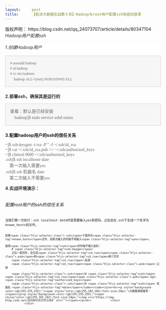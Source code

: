 ```yaml
---
layout:     post
title:      【若泽大数据实战第十天】Hadoop与root用户配置ssh免密码登录
---
```

<div id="article_content" class="article_content clearfix csdn-tracking-statistics" data-pid="blog" data-mod="popu_307" data-dsm="post">
								<div class="article-copyright">
					版权声明：					https://blog.csdn.net/qq_24073707/article/details/80347104				</div>
								            <link rel="stylesheet" href="https://csdnimg.cn/release/phoenix/template/css/ck_htmledit_views-f76675cdea.css">
						<div class="htmledit_views" id="content_views">
                <h6 style="font-family:'-apple-system', 'SF UI Text', Arial, 'PingFang SC', 'Hiragino Sans GB', 'Microsoft YaHei', 'WenQuanYi Micro Hei', sans-serif;line-height:1.7;color:rgb(47,47,47);margin-top:0px;margin-bottom:15px;background-color:rgb(255,255,255);">Hadoop用户配置ssh</h6><h6 style="font-family:'-apple-system', 'SF UI Text', Arial, 'PingFang SC', 'Hiragino Sans GB', 'Microsoft YaHei', 'WenQuanYi Micro Hei', sans-serif;line-height:1.7;color:rgb(47,47,47);margin-top:0px;margin-bottom:15px;background-color:rgb(255,255,255);">1.创建Hadoop用户</h6><p><span style="background-color:rgb(255,255,255);"></span></p><pre class="hljs bash" style="font-size:13px;padding:15px;margin-bottom:20px;line-height:1.42857;background-color:rgb(246,246,246);border:1px solid rgb(204,204,204);"><code class="bash" style="font-size:12px;background-color:transparent;border:none;"><span style="font-family:Verdana;color:#666666;"><span class="hljs-comment"># useradd hadoop</span>
<span class="hljs-comment"># id hadoop</span>
<span class="hljs-comment"># vi /etc/sudoers</span>
    hadoop ALL=(root) NOPASSWD:ALL</span></code></pre><p><span style="color:rgb(47,47,47);font-family:'-apple-system', 'SF UI Text', Arial, 'PingFang SC', 'Hiragino Sans GB', 'Microsoft YaHei', 'WenQuanYi Micro Hei', sans-serif;background-color:rgb(255,255,255);"><strong>2.<span style="color:rgb(47,47,47);font-family:'-apple-system', 'SF UI Text', Arial, 'PingFang SC', 'Hiragino Sans GB', 'Microsoft YaHei', 'WenQuanYi Micro Hei', sans-serif;background-color:rgb(255,255,255);"><strong>部署ssh，确保其是运行的</strong></span></strong></span><br></p><p><span style="background-color:rgb(255,255,255);"><span style="background-color:rgb(255,255,255);"></span></span></p><pre class="hljs undefined" style="padding:15px;margin-bottom:20px;line-height:1.42857;background-color:rgb(246,246,246);border:1px solid rgb(204,204,204);"><code style="background-color:transparent;border:none;"><span style="font-family:Verdana;font-size:14px;color:#666666;">查看：默认是已经安装
    hadoop]$ sudo service sshd status</span></code></pre><p><span style="font-weight:bold;">3.配置hadoop用户的ssh的信任关系</span></p><div><div><pre><code class="language-ruby"><code class="ruby"><span style="font-family:Verdana;font-size:14px;color:#666666;">~]$ ssh-keygen -t rsa -P <span class="hljs-string">''</span> -f ~<span class="hljs-regexp">/.ssh/id</span>_rsa
~]$ cat ~<span class="hljs-regexp">/.ssh/id</span>_rsa.pub <span class="hljs-meta">&gt;&gt; </span>~<span class="hljs-regexp">/.ssh/authorized</span>_keys
~]$ chmod <span class="hljs-number">0600</span> ~<span class="hljs-regexp">/.ssh/authorized</span>_keys
.ssh]$ ssh localhoste date
    第一次输入需要yes
.ssh]$ ssh 机器名 date
    第二次输入不需要yes</span></code></code></pre></div></div><p><span style="color:rgb(47,47,47);font-family:'-apple-system', 'SF UI Text', Arial, 'PingFang SC', 'Hiragino Sans GB', 'Microsoft YaHei', 'WenQuanYi Micro Hei', sans-serif;background-color:rgb(255,255,255);"><strong><span style="color:rgb(47,47,47);font-family:'-apple-system', 'SF UI Text', Arial, 'PingFang SC', 'Hiragino Sans GB', 'Microsoft YaHei', 'WenQuanYi Micro Hei', sans-serif;background-color:rgb(255,255,255);"><strong><span style="color:rgb(47,47,47);font-family:'-apple-system', 'SF UI Text', Arial, 'PingFang SC', 'Hiragino Sans GB', 'Microsoft YaHei', 'WenQuanYi Micro Hei', sans-serif;background-color:rgb(255,255,255);"><strong>4.实战环境演示：</strong></span><br></strong></span></strong></span></p><p><span style="color:rgb(47,47,47);font-family:'-apple-system', 'SF UI Text', Arial, 'PingFang SC', 'Hiragino Sans GB', 'Microsoft YaHei', 'WenQuanYi Micro Hei', sans-serif;background-color:rgb(255,255,255);"><strong><span style="color:rgb(47,47,47);font-family:'-apple-system', 'SF UI Text', Arial, 'PingFang SC', 'Hiragino Sans GB', 'Microsoft YaHei', 'WenQuanYi Micro Hei', sans-serif;background-color:rgb(255,255,255);"><strong><span style="color:rgb(47,47,47);font-family:'-apple-system', 'SF UI Text', Arial, 'PingFang SC', 'Hiragino Sans GB', 'Microsoft YaHei', 'WenQuanYi Micro Hei', sans-serif;background-color:rgb(255,255,255);"><strong><img src="https://img-blog.csdn.net/20180517105053776?watermark/2/text/aHR0cHM6Ly9ibG9nLmNzZG4ubmV0L3FxXzI0MDczNzA3/font/5a6L5L2T/fontsize/400/fill/I0JBQkFCMA==/dissolve/70" alt=""><br></strong></span></strong></span></strong></span></p><p></p><h6>配置root用户的ssh的信任关系</h6><pre><code class="language-css"><code class="css">当我们第一次执行：<span class="hljs-selector-tag">ssh</span> <span class="hljs-selector-tag">localhost</span> <span class="hljs-selector-tag">date</span>时是需要输入<span class="hljs-selector-tag">yes</span>和密码，之后会在<span class="hljs-selector-class">.ssh</span>下生成一个名字为<span class="hljs-selector-tag">known_hosts</span>的文件。

    如果<span class="hljs-selector-class">.ssh</span>下面存在<span class="hljs-selector-tag">known_hosts</span>文件，则再次输入的时候不用输入<span class="hljs-selector-tag">yes</span>。

    使用<span class="hljs-selector-tag">ssh</span>的时候不输入密码：
        # <span class="hljs-selector-tag">ssh-keygen</span>
        之后一直回车，会生成<span class="hljs-selector-tag">id_rsa</span><span class="hljs-selector-class">.pub</span>和<span class="hljs-selector-tag">id_rsa</span>两个文件
        <span class="hljs-selector-tag">id_rsa</span>:私钥
        <span class="hljs-selector-tag">id_rsa</span><span class="hljs-selector-class">.pub</span>:公钥

        <span class="hljs-selector-class">.ssh</span>]# <span class="hljs-selector-tag">cat</span> <span class="hljs-selector-tag">id_rsa</span><span class="hljs-selector-class">.pub</span> &gt; <span class="hljs-selector-tag">authorized_keys</span>
        <span class="hljs-selector-class">.ssh</span>]# <span class="hljs-selector-tag">ssh</span> 机器名 <span class="hljs-selector-tag">date</span></code></code></pre><br><p style="background-color:rgb(255,255,255);"><span style="color:rgb(255,102,102);font-size:24px;">大数据课程推荐：</span></p><p style="background-color:rgb(255,255,255);"><span style="color:rgb(255,102,102);font-size:24px;"><img src="https://img-blog.csdn.net/2018051615551284" alt=""></span></p><br>            </div>
                </div>